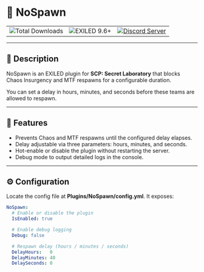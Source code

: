 # 🚫 NoSpawn

<table align="center">
  <tr>
    <td>
      <img src="https://img.shields.io/github/downloads/Konoaru384/NoSpawn/total?label=Total%20Downloads&color=blue&style=for-the-badge" alt="Total Downloads" />
    </td>
    <td>
      <img src="https://img.shields.io/badge/EXILED-9.6.2%2B-blueviolet?style=for-the-badge" alt="EXILED 9.6+" />
    </td>
    <td>
      <a href="https://discord.gg/vxGeGFr5Bc">
        <img src="https://img.shields.io/badge/Discord-Join%20Us-7289DA?style=for-the-badge&logo=discord" alt="Discord Server" />
      </a>
    </td>
  </tr>
</table>

---

## 🧃 Description

NoSpawn is an EXILED plugin for **SCP: Secret Laboratory** that blocks Chaos Insurgency and MTF respawns for a configurable duration.  

You can set a delay in hours, minutes, and seconds before these teams are allowed to respawn.

---

## 🚀 Features

- Prevents Chaos and MTF respawns until the configured delay elapses.  
- Delay adjustable via three parameters: hours, minutes, and seconds.  
- Hot-enable or disable the plugin without restarting the server.  
- Debug mode to output detailed logs in the console.

---

## ⚙️ Configuration

Locate the config file at **Plugins/NoSpawn/config.yml**. It exposes:

```yaml
NoSpawn:
  # Enable or disable the plugin
  IsEnabled: true

  # Enable debug logging
  Debug: false

  # Respawn delay (hours / minutes / seconds)
  DelayHours:   0
  DelayMinutes: 40
  DelaySeconds: 0

